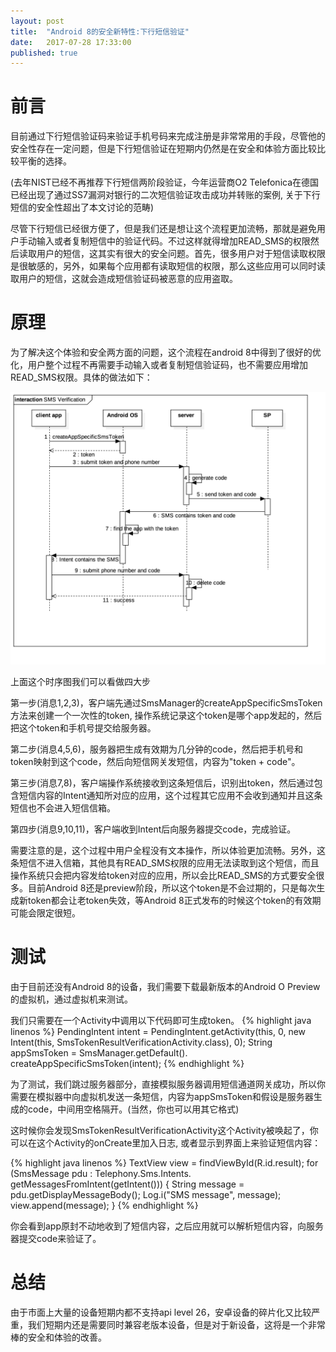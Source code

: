 ```yaml
---
layout: post
title:  "Android 8的安全新特性:下行短信验证"
date:   2017-07-28 17:33:00
published: true
---
```


# 前言

目前通过下行短信验证码来验证手机号码来完成注册是非常常用的手段，尽管他的安全性存在一定问题，但是下行短信验证在短期内仍然是在安全和体验方面比较比较平衡的选择。

(去年NIST已经不再推荐下行短信两阶段验证，今年运营商O2 Telefonica在德国已经出现了通过SS7漏洞对银行的二次短信验证攻击成功并转账的案例, 关于下行短信的安全性超出了本文讨论的范畴)

尽管下行短信已经很方便了，但是我们还是想让这个流程更加流畅，那就是避免用户手动输入或者复制短信中的验证代码。不过这样就得增加READ_SMS的权限然后读取用户的短信，这其实有很大的安全问题。首先，很多用户对于短信读取权限是很敏感的，另外，如果每个应用都有读取短信的权限，那么这些应用可以同时读取用户的短信，这就会造成短信验证码被恶意的应用盗取。

# 原理

为了解决这个体验和安全两方面的问题，这个流程在android 8中得到了很好的优化，用户整个过程不再需要手动输入或者复制短信验证码，也不需要应用增加READ_SMS权限。具体的做法如下：

<img src="/images/2017-07-28/sms_verification_seq.png" max-height="500px">

上面这个时序图我们可以看做四大步

第一步(消息1,2,3)，客户端先通过SmsManager的createAppSpecificSmsToken方法来创建一个一次性的token, 操作系统记录这个token是哪个app发起的，然后把这个token和手机号提交给服务器。

第二步(消息4,5,6)，服务器把生成有效期为几分钟的code，然后把手机号和token映射到这个code，然后向短信网关发短信，内容为"token + code"。

第三步(消息7,8)，客户端操作系统接收到这条短信后，识别出token，然后通过包含短信内容的Intent通知所对应的应用，这个过程其它应用不会收到通知并且这条短信也不会进入短信信箱。

第四步(消息9,10,11)，客户端收到Intent后向服务器提交code，完成验证。


需要注意的是，这个过程中用户全程没有文本操作，所以体验更加流畅。另外，这条短信不进入信箱，其他具有READ_SMS权限的应用无法读取到这个短信，而且操作系统只会把内容发给token对应的应用，所以会比READ_SMS的方式要安全很多。目前Android 8还是preview阶段，所以这个token是不会过期的，只是每次生成新token都会让老token失效，等Android 8正式发布的时候这个token的有效期可能会限定很短。

# 测试
由于目前还没有Android 8的设备，我们需要下载最新版本的Android O Preview的虚拟机，通过虚拟机来测试。

我们只需要在一个Activity中调用以下代码即可生成token。
{% highlight java linenos %}
PendingIntent intent = PendingIntent.getActivity(this, 0,
    new Intent(this, SmsTokenResultVerificationActivity.class), 0);
String appSmsToken = SmsManager.getDefault().
    createAppSpecificSmsToken(intent);
{% endhighlight %}

为了测试，我们跳过服务器部分，直接模拟服务器调用短信通道网关成功，所以你需要在模拟器中向虚拟机发送一条短信，内容为appSmsToken和假设是服务器生成的code，中间用空格隔开。(当然，你也可以用其它格式)

这时候你会发现SmsTokenResultVerificationActivity这个Activity被唤起了，你可以在这个Activity的onCreate里加入日志, 或者显示到界面上来验证短信内容：

{% highlight java linenos %}
TextView view = findViewById(R.id.result);
for (SmsMessage pdu : Telephony.Sms.Intents.
    getMessagesFromIntent(getIntent())) {
    String message = pdu.getDisplayMessageBody();
    Log.i("SMS message", message);
    view.append(message);
}
{% endhighlight %}

你会看到app原封不动地收到了短信内容，之后应用就可以解析短信内容，向服务器提交code来验证了。

# 总结
由于市面上大量的设备短期内都不支持api level 26，安卓设备的碎片化又比较严重，我们短期内还是需要同时兼容老版本设备，但是对于新设备，这将是一个非常棒的安全和体验的改善。
